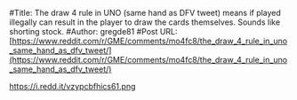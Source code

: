 #Title: The draw 4 rule in UNO (same hand as DFV tweet) means if played illegally can result in the player to draw the cards themselves. Sounds like shorting stock.
#Author: gregde81
#Post URL: [https://www.reddit.com/r/GME/comments/mo4fc8/the_draw_4_rule_in_uno_same_hand_as_dfv_tweet/](https://www.reddit.com/r/GME/comments/mo4fc8/the_draw_4_rule_in_uno_same_hand_as_dfv_tweet/)


https://i.redd.it/vzypcbfhics61.png